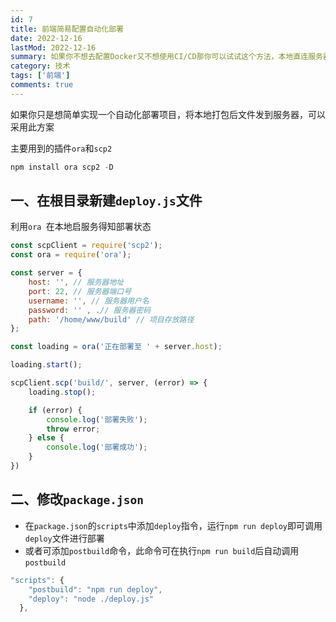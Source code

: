 ```yaml
---
id: 7
title: 前端简易配置自动化部署
date: 2022-12-16
lastMod: 2022-12-16
summary: 如果你不想去配置Docker又不想使用CI/CD那你可以试试这个方法，本地直连服务器
category: 技术
tags: ['前端']
comments: true
---
```


如果你只是想简单实现一个自动化部署项目，将本地打包后文件发到服务器，可以采用此方案

主要用到的插件`ora`和`scp2`

```js
npm install ora scp2 -D
```

## 一、在根目录新建`deploy.js`文件
利用`ora `在本地启服务得知部署状态
```js
const scpClient = require('scp2');
const ora = require('ora');

const server = {
    host: '', // 服务器地址
    port: 22, // 服务器端口号
    username: '', // 服务器用户名
    password: '' , .// 服务器密码
    path: '/home/www/build' // 项目存放路径
};

const loading = ora('正在部署至 ' + server.host);

loading.start();

scpClient.scp('build/', server, (error) => {
    loading.stop();

    if (error) {
        console.log('部署失败');
        throw error;
    } else {
        console.log('部署成功');
    }
})
```

## 二、修改`package.json`
* 在`package.json`的`scripts`中添加`deploy`指令，运行`npm run deploy`即可调用`deploy`文件进行部署
* 或者可添加`postbuild`命令，此命令可在执行`npm run build`后自动调用`postbuild`
```js
"scripts": {
    "postbuild": "npm run deploy",
    "deploy": "node ./deploy.js"
  },
```